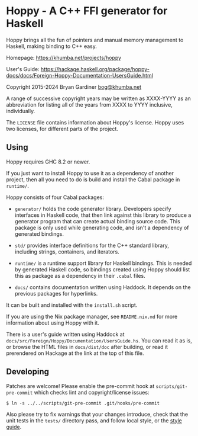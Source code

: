 # Hoppy - A C++ FFI generator for Haskell

Hoppy brings all the fun of pointers and manual memory management to Haskell,
making binding to C++ easy.

Homepage: https://khumba.net/projects/hoppy

User's Guide: https://hackage.haskell.org/package/hoppy-docs/docs/Foreign-Hoppy-Documentation-UsersGuide.html

Copyright 2015-2024 Bryan Gardiner <bog@khumba.net>

A range of successive copyright years may be written as XXXX-YYYY as an
abbreviation for listing all of the years from XXXX to YYYY inclusive,
individually.

The `LICENSE` file contains information about Hoppy's license.  Hoppy uses two
licenses, for different parts of the project.

## Using

Hoppy requires GHC 8.2 or newer.

If you just want to install Hoppy to use it as a dependency of another project,
then all you need to do is build and install the Cabal package in `runtime/`.

Hoppy consists of four Cabal packages:

- `generator/` holds the code generator library.  Developers specify interfaces
  in Haskell code, that then link against this library to produce a generator
  program that can create actual binding source code.  This package is only used
  while generating code, and isn't a dependency of generated bindings.

- `std/` provides interface definitions for the C++ standard library, including
  strings, containers, and iterators.

- `runtime/` is a runtime support library for Haskell bindings.  This is needed
  by generated Haskell code, so bindings created using Hoppy should list this as
  package as a dependency in their `.cabal` files.

- `docs/` contains documentation written using Haddock.  It depends on the
  previous packages for hyperlinks.

It can be built and installed with the `install.sh` script.

If you are using the Nix package manager, see `README.nix.md` for more
information about using Hoppy with it.

There is a user's guide written using Haddock at
`docs/src/Foreign/Hoppy/Documentation/UsersGuide.hs`.  You can read it as is, or
browse the HTML files in `docs/dist/doc` after building, or read it prerendered
on Hackage at the link at the top of this file.

## Developing

Patches are welcome!  Please enable the pre-commit hook at
`scripts/git-pre-commit` which checks lint and copyright/license issues:

    $ ln -s ../../scripts/git-pre-commit .git/hooks/pre-commit

Also please try to fix warnings that your changes introduce, check that the unit
tests in the `tests/` directory pass, and follow local style, or the
[style guide](https://gitlab.com/khumba/haskell-style/blob/master/haskell-style.md).
